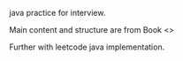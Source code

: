 java practice for interview.

Main content and structure are from Book <<Thinking in Java>>

Further with leetcode java implementation.